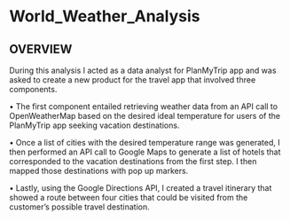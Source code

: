 # World_Weather_Analysis

## OVERVIEW

During this analysis I acted as a data analyst for PlanMyTrip app and was asked to create a new product for the travel app that involved three components.

•	The first component entailed retrieving weather data from an API call to OpenWeatherMap based on the desired ideal temperature for users of the PlanMyTrip app seeking vacation destinations. 

•	Once a list of cities with the desired temperature range was generated, I then performed an API call to Google Maps to generate a list of hotels that corresponded to the vacation destinations from the first step.  I then mapped those destinations with pop up markers.

•	Lastly, using the Google Directions API, I created a travel itinerary that showed a route between four cities that could be visited from the customer’s possible travel destination.
